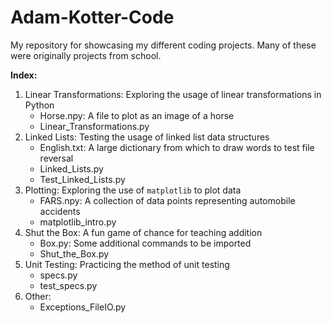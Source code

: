 # Adam-Kotter-Code
My repository for showcasing my different coding projects. Many of these were originally 
projects from school.

**Index:**

1. Linear Transformations: Exploring the usage of linear transformations in Python
   - Horse.npy: A file to plot as an image of a horse
   - Linear_Transformations.py
2. Linked Lists: Testing the usage of linked list data structures
   - English.txt: A large dictionary from which to draw words to test file reversal
   - Linked_Lists.py
   - Test_Linked_Lists.py
3. Plotting: Exploring the use of `matplotlib` to plot data
   - FARS.npy: A collection of data points representing automobile accidents
   - matplotlib_intro.py
4. Shut the Box: A fun game of chance for teaching addition
   - Box.py: Some additional commands to be imported
   - Shut_the_Box.py
5. Unit Testing: Practicing the method of unit testing
   - specs.py
   - test_specs.py
6. Other:
   - Exceptions_FileIO.py